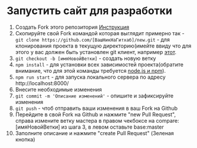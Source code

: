 # Запустить сайт для разработки

1. Создать Fork этого репозитория [Инструкция](https://git-scm.com/book/ru/v2/GitHub-%D0%92%D0%BD%D0%B5%D1%81%D0%B5%D0%BD%D0%B8%D0%B5-%D1%81%D0%BE%D0%B1%D1%81%D1%82%D0%B2%D0%B5%D0%BD%D0%BD%D0%BE%D0%B3%D0%BE-%D0%B2%D0%BA%D0%BB%D0%B0%D0%B4%D0%B0-%D0%B2-%D0%BF%D1%80%D0%BE%D0%B5%D0%BA%D1%82%D1%8B)
2. Скопируйте свой Fork командой которая выглядит примерно так - `git clone https://github.com/[ВашНикНаГитхаб]/new.git` - для клонирования проекта в текущую директорию(имейте ввиду что для этого у вас должен быть установлен git клиент, например [этот](https://git-scm.com/downloads).
3. `git checkout -b [имяНовойВетки]` - создать новую ветку
4. `npm install` - для установки всех зависимостей проекта(обратите внимание, что для этой команды требуется [node.js и npm](https://nodejs.org/)).
5. `npm run start` - для запуска локального сервера по адресу http://localhost:8000/
6. Внесите необходимые изменения
7. `git commit -m 'Описание изменений'` - опишите и зафиксируйте изменения
8. `git push` - чтоб отправить ваши изменения в ваш Fork на Github
9. Перейдите в свой Fork на Github и нажмите "new Pull Request", справа измените ветку мастера в правом чекбоксе на compare:[имяНовойВетки] из шага 3, в левом оставьте base:master
10. Заполните описание и нажмите "create Pull Request" (Зеленая кнопка)
